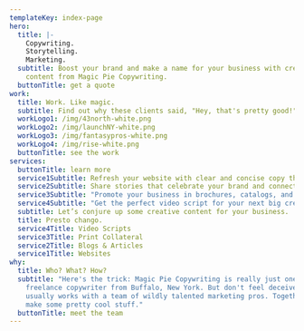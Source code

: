 ```yaml
---
templateKey: index-page
hero:
  title: |-
    Copywriting. 
    Storytelling. 
    Marketing.
  subtitle: Boost your brand and make a name for your business with creative
    content from Magic Pie Copywriting.
  buttonTitle: get a quote
work:
  title: Work. Like magic.
  subtitle: Find out why these clients said, "Hey, that's pretty good!"
  workLogo1: /img/43north-white.png
  workLogo2: /img/launchNY-white.png
  workLogo3: /img/fantasypros-white.png
  workLogo4: /img/rise-white.png
  buttonTitle: see the work
services:
  buttonTitle: learn more
  service1Subtitle: Refresh your website with clear and concise copy that resonates.
  service2Subtitle: Share stories that celebrate your brand and connect with customers.
  service3Subtitle: "Promote your business in brochures, catalogs, and more. "
  service4Subtitle: "Get the perfect video script for your next big creative campaign. "
  subtitle: Let’s conjure up some creative content for your business.
  title: Presto chango.
  service4Title: Video Scripts
  service3Title: Print Collateral
  service2Title: Blogs & Articles
  service1Title: Websites
why:
  title: Who? What? How?
  subtitle: "Here's the trick: Magic Pie Copywriting is really just one guy—a
    freelance copywriter from Buffalo, New York. But don't feel deceived! He
    usually works with a team of wildly talented marketing pros. Together, they
    make some pretty cool stuff."
  buttonTitle: meet the team
---
```

